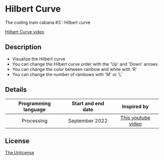 # Hilbert Curve
The coding train cabana #3 : Hilbert curve

[Hilbert Curve video](https://user-images.githubusercontent.com/120074055/206556005-f975b93c-ae7d-434f-9e78-964026d0af1b.mp4)

## Description
- Visualize the Hilbert curve 
- You can change the Hilbert curve order with the 'Up' and 'Down' arrows
- You can change the color between rainbow and white with 'R'
- You can change the number of rainbows with 'M' or 'L'

## Details
| Programming language | Start and end date | Inspired by |
| :---: | :---: | :---: |
| Processing | September 2022 | [This youtube video](https://youtu.be/dSK-MW-zuAc) |


## License

[The Unlicense](LICENSE)
